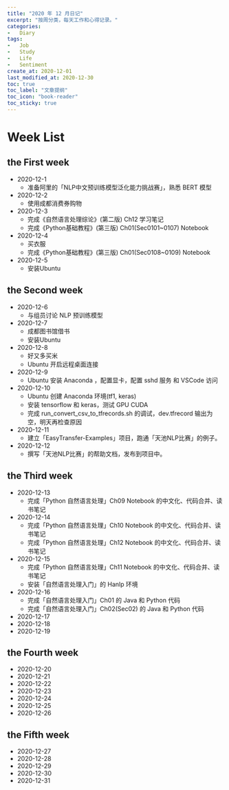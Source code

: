 ```yaml
---
title: "2020 年 12 月日记"
excerpt: "按周分类，每天工作和心得记录。"
categories:
-   Diary
tags:
-   Job
-   Study
-   Life
-   Sentiment
create_at: 2020-12-01
last_modified_at: 2020-12-30
toc: true
toc_label: "文章提纲"
toc_icon: "book-reader"
toc_sticky: true
---
```


# Week List

## the First week

-   2020-12-1
    -   准备阿里的「NLP中文预训练模型泛化能力挑战赛」，熟悉 BERT 模型
-   2020-12-2
    -   使用成都消费券购物
-   2020-12-3
    -   完成《自然语言处理综论》(第二版) Ch12 学习笔记
    -   完成《Python基础教程》(第三版) Ch01(Sec0101~0107) Notebook
-   2020-12-4
    -   买衣服
    -   完成《Python基础教程》(第三版) Ch01(Sec0108~0109) Notebook
-   2020-12-5
    -   安装Ubuntu

## the Second week

-   2020-12-6
    -   与组员讨论 NLP 预训练模型
-   2020-12-7
    -   成都图书馆借书
    -   安装Ubuntu
-   2020-12-8
    -   好又多买米
    -   Ubuntu 开启远程桌面连接
-   2020-12-9
    -   Ubuntu 安装 Anaconda ，配置显卡，配置 sshd 服务 和 VSCode 访问
-   2020-12-10
    -   Ubuntu 创建 Anaconda 环境(tf1, keras)
    -   安装 tensorflow 和 keras，测试 GPU CUDA
    -   完成 run_convert_csv_to_tfrecords.sh 的调试，dev.tfrecord 输出为空，明天再检查原因
-   2020-12-11
    -   建立「EasyTransfer-Examples」项目，跑通「天池NLP比赛」的例子。
-   2020-12-12
    -   撰写「天池NLP比赛」的帮助文档，发布到项目中。

## the Third week

-   2020-12-13
    -   完成「Python 自然语言处理」Ch09 Notebook 的中文化、代码合并、读书笔记
-   2020-12-14
    -   完成「Python 自然语言处理」Ch10 Notebook 的中文化、代码合并、读书笔记
    -   完成「Python 自然语言处理」Ch12 Notebook 的中文化、代码合并、读书笔记
-   2020-12-15
    -   完成「Python 自然语言处理」Ch11 Notebook 的中文化、代码合并、读书笔记
    -   安装「自然语言处理入门」的 Hanlp 环境
-   2020-12-16
    -   完成「自然语言处理入门」Ch01 的 Java 和 Python 代码
    -   完成「自然语言处理入门」Ch02(Sec02) 的 Java 和 Python 代码
-   2020-12-17
-   2020-12-18
-   2020-12-19

## the Fourth week

-   2020-12-20
-   2020-12-21
-   2020-12-22
-   2020-12-23
-   2020-12-24
-   2020-12-25
-   2020-12-26

## the Fifth week

-   2020-12-27
-   2020-12-28
-   2020-12-29
-   2020-12-30
-   2020-12-31

